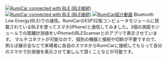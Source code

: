[![RumiCar connected with BLE (BLE接続)](https://img.youtu.be/-r6Vrhn5ifQ/0.jpg)](https://www.youtu.be/-r6Vrhn5ifQ "RumiCar connected with BLE (BLE接続)")
[![RumiCar connected with BLE (BLE接続)](http://img.youtube.com/vi/-r6Vrhn5ifQ/0.jpg)](http://www.youtube.com/watch?v=-r6Vrhn5ifQ)
[![RumiCar紹介動画](http://img.youtube.com/vi/DxaY2eCzJzo/0.jpg)](https://www.youtube.com/watch?v=DxaY2eCzJzo "RumiCar紹介動画")
Bluetooth Low Energy(BLE)での通信。RumiCarのESP32版コンピュータモジュールに搭載されているBLEを使ってスマホ(iPhone)と通信してみました。3個の測距モジュールでの距離計測値をいPhoneのBLEScannerとのアプリで表示させています。
マルチコネクトが可能なので、個別の機器と接続や切断が不要ですので、例えば展示会などで来場者に各自のスマホからRumiCarに接続してもらって自分のスマホで計測値を表示させて楽しんで頂くことなどが可能です。
